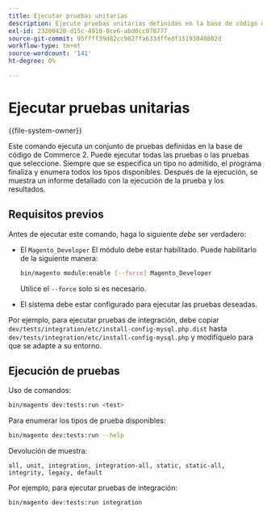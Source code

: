 ```yaml
---
title: Ejecutar pruebas unitarias
description: Ejecute pruebas unitarias definidas en la base de código de Adobe Commerce.
exl-id: 23200420-d15c-4910-8ce6-abd0cc070777
source-git-commit: 95ffff39d82cc9027fa633dffedf15193040802d
workflow-type: tm+mt
source-wordcount: '141'
ht-degree: 0%

---
```


# Ejecutar pruebas unitarias

{{file-system-owner}}

Este comando ejecuta un conjunto de pruebas definidas en la base de código de Commerce 2. Puede ejecutar todas las pruebas o las pruebas que seleccione. Siempre que se especifica un tipo no admitido, el programa finaliza y enumera todos los tipos disponibles. Después de la ejecución, se muestra un informe detallado con la ejecución de la prueba y los resultados.

## Requisitos previos

Antes de ejecutar este comando, haga lo siguiente _debe_ ser verdadero:

- El `Magento_Developer` El módulo debe estar habilitado. Puede habilitarlo de la siguiente manera:

   ```bash
   bin/magento module:enable [--force] Magento_Developer
   ```

   Utilice el `--force` solo si es necesario.

- El sistema debe estar configurado para ejecutar las pruebas deseadas.

Por ejemplo, para ejecutar pruebas de integración, debe copiar `dev/tests/integration/etc/install-config-mysql.php.dist` hasta `dev/tests/integration/etc/install-config-mysql.php` y modifíquelo para que se adapte a su entorno.

## Ejecución de pruebas

Uso de comandos:

```bash
bin/magento dev:tests:run <test>
```

Para enumerar los tipos de prueba disponibles:

```bash
bin/magento dev:tests:run --help
```

Devolución de muestra:

```terminal
all, unit, integration, integration-all, static, static-all, integrity, legacy, default
```

Por ejemplo, para ejecutar pruebas de integración:

```bash
bin/magento dev:tests:run integration
```

